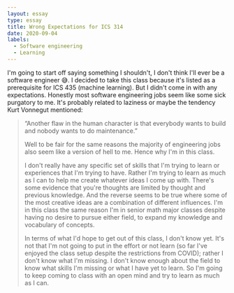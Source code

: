 ```yaml
---
layout: essay
type: essay
title: Wrong Expectations for ICS 314
date: 2020-09-04
labels:
  - Software engineering
  - Learning
---
```

I'm going to start off saying something I shouldn't, I don't think I'll ever be a software engineer 😅. I decided to take this class because it's listed as a prerequisite for ICS 435 (machine learning). But I didn't come in with any expectations. Honestly most software engineering jobs seem like some sick purgatory to me. It's probably related to laziness or maybe the tendency Kurt Vonnegut mentioned:
<blockquote> “Another flaw in the human character is that everybody wants to build and nobody wants to do maintenance.”
  
  
Well to be fair for the same reasons the majority of engineering jobs also seem like a version of hell to me. Hence why I'm in this class. 

I don't really have any specific set of skills that I'm trying to learn or experiences that I'm trying to have. Rather I'm trying to learn as much as I can to help me create whatever ideas I come up with. There's some evidence that you're thoughts are limited by thought and previous knowledge. And the reverse seems to be true where some of the most creative ideas are a combination of different influences. I'm in this class the same reason I'm in senior math major classes despite having no desire to pursue either field, to expand my knowledge and vocabulary of concepts.

In terms of what I'd hope to get out of this class, I don't know yet. It's not that I'm not going to put in the effort or not learn (so far I've enjoyed the class setup despite the restrictions from COVID); rather I don't know what I'm missing. I don't know enough about the field to know what skills I'm missing or what I have yet to learn. So I'm going to keep coming to class with an open mind and try to learn as much as I can.
